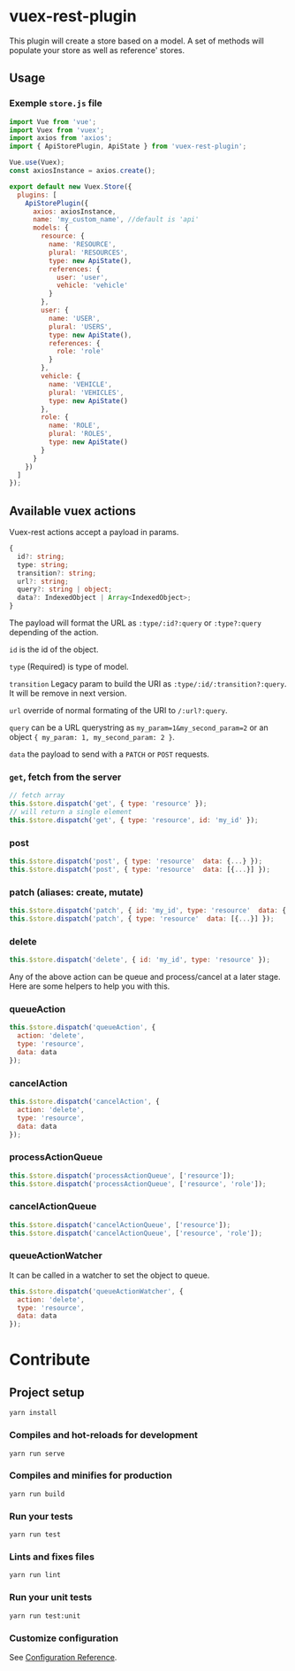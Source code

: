 # vuex-rest-plugin

This plugin will create a store based on a model. A set of methods will populate your store as well as reference' stores.

## Usage

### Exemple `store.js` file

```js
import Vue from 'vue';
import Vuex from 'vuex';
import axios from 'axios';
import { ApiStorePlugin, ApiState } from 'vuex-rest-plugin';

Vue.use(Vuex);
const axiosInstance = axios.create();

export default new Vuex.Store({
  plugins: [
    ApiStorePlugin({
      axios: axiosInstance,
      name: 'my_custom_name', //default is 'api'
      models: {
        resource: {
          name: 'RESOURCE',
          plural: 'RESOURCES',
          type: new ApiState(),
          references: {
            user: 'user',
            vehicle: 'vehicle'
          }
        },
        user: {
          name: 'USER',
          plural: 'USERS',
          type: new ApiState(),
          references: {
            role: 'role'
          }
        },
        vehicle: {
          name: 'VEHICLE',
          plural: 'VEHICLES',
          type: new ApiState()
        },
        role: {
          name: 'ROLE',
          plural: 'ROLES',
          type: new ApiState()
        }
      }
    })
  ]
});
```

## Available vuex actions

Vuex-rest actions accept a payload in params.

```ts
{
  id?: string;
  type: string;
  transition?: string;
  url?: string;
  query?: string | object;
  data?: IndexedObject | Array<IndexedObject>;
}
```

The payload will format the URL as `:type/:id?:query` or `:type?:query` depending of the action.

`id` is the id of the object.

`type` (Required) is type of model.

`transition` Legacy param to build the URI as `:type/:id/:transition?:query`. It will be remove in next version.

`url` override of normal formating of the URI to `/:url?:query`.

`query` can be a URL querystring as `my_param=1&my_second_param=2` or an object `{ my_param: 1, my_second_param: 2 }`.

`data` the payload to send with a `PATCH` or `POST` requests.

### `get`, fetch from the server

```js
// fetch array
this.$store.dispatch('get', { type: 'resource' });
// will return a single element
this.$store.dispatch('get', { type: 'resource', id: 'my_id' });
```

### post

```js
this.$store.dispatch('post', { type: 'resource'  data: {...} });
this.$store.dispatch('post', { type: 'resource'  data: [{...}] });
```

### patch (aliases: create, mutate)

```js
this.$store.dispatch('patch', { id: 'my_id', type: 'resource'  data: {...} });
this.$store.dispatch('patch', { type: 'resource'  data: [{...}] });
```

### delete

```js
this.$store.dispatch('delete', { id: 'my_id', type: 'resource' });
```

Any of the above action can be queue and process/cancel at a later stage. Here are some helpers to help you with this.

### queueAction

```js
this.$store.dispatch('queueAction', {
  action: 'delete',
  type: 'resource',
  data: data
});
```

### cancelAction

```js
this.$store.dispatch('cancelAction', {
  action: 'delete',
  type: 'resource',
  data: data
});
```

### processActionQueue

```js
this.$store.dispatch('processActionQueue', ['resource']);
this.$store.dispatch('processActionQueue', ['resource', 'role']);
```

### cancelActionQueue

```js
this.$store.dispatch('cancelActionQueue', ['resource']);
this.$store.dispatch('cancelActionQueue', ['resource', 'role']);
```

### queueActionWatcher

It can be called in a watcher to set the object to queue.

```js
this.$store.dispatch('queueActionWatcher', {
  action: 'delete',
  type: 'resource',
  data: data
});
```

# Contribute

## Project setup

```
yarn install
```

### Compiles and hot-reloads for development

```
yarn run serve
```

### Compiles and minifies for production

```
yarn run build
```

### Run your tests

```
yarn run test
```

### Lints and fixes files

```
yarn run lint
```

### Run your unit tests

```
yarn run test:unit
```

### Customize configuration

See [Configuration Reference](https://cli.vuejs.org/config/).

